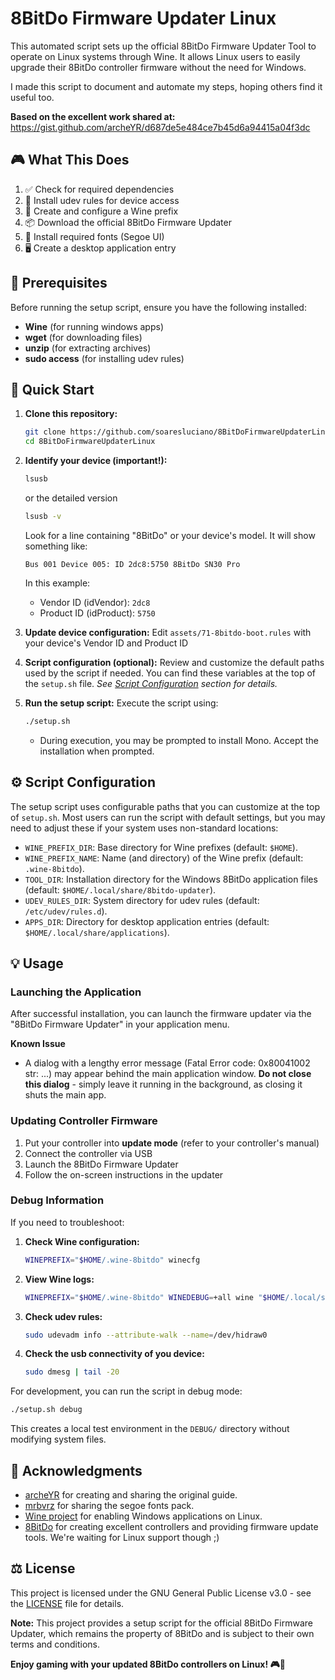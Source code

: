 # 8BitDo Firmware Updater Linux

This automated script sets up the official 8BitDo Firmware Updater Tool to operate on Linux systems through Wine. It allows Linux users to easily upgrade their 8BitDo controller firmware without the need for Windows.

I made this script to document and automate my steps, hoping others find it useful too.

**Based on the excellent work shared at:** https://gist.github.com/archeYR/d687de5e484ce7b45d6a94415a04f3dc

## 🎮 What This Does

1. ✅ Check for required dependencies
2. 🔧 Install udev rules for device access
3. 🍷 Create and configure a Wine prefix
4. 📦 Download the official 8BitDo Firmware Updater
5. 🎨 Install required fonts (Segoe UI)
6. 🖥️ Create a desktop application entry

## 🔧 Prerequisites

Before running the setup script, ensure you have the following installed:

- **Wine** (for running windows apps)
- **wget** (for downloading files)
- **unzip** (for extracting archives)
- **sudo access** (for installing udev rules)

## 🚀 Quick Start

1. **Clone this repository:**
   ```sh
   git clone https://github.com/soaresluciano/8BitDoFirmwareUpdaterLinux.git
   cd 8BitDoFirmwareUpdaterLinux
   ```

2. **Identify your device (important!):**
   ```sh
   lsusb
   ```
   or the detailed version
   ```sh
   lsusb -v
   ```
   Look for a line containing "8BitDo" or your device's model. It will show something like:
    ```
    Bus 001 Device 005: ID 2dc8:5750 8BitDo SN30 Pro
    ```

    In this example:
    - Vendor ID (idVendor): `2dc8`
    - Product ID (idProduct): `5750`

3. **Update device configuration:**
   Edit `assets/71-8bitdo-boot.rules` with your device's Vendor ID and Product ID

4. **Script configuration (optional):**
   Review and customize the default paths used by the script if needed.
   You can find these variables at the top of the `setup.sh` file.
   _See [Script Configuration](#️-script-configuration) section for details._

5. **Run the setup script:**
   Execute the script using:
   ```sh
   ./setup.sh
   ```
   - During execution, you may be prompted to install Mono. Accept the installation when prompted.

## ⚙️ Script Configuration

The setup script uses configurable paths that you can customize at the top of `setup.sh`. Most users can run the script with default settings, but you may need to adjust these if your system uses non-standard locations:

 - `WINE_PREFIX_DIR`: Base directory for Wine prefixes (default: `$HOME`).
 - `WINE_PREFIX_NAME`: Name (and directory) of the Wine prefix (default: `.wine-8bitdo`).
 - `TOOL_DIR`: Installation directory for the Windows 8BitDo application files (default: `$HOME/.local/share/8bitdo-updater`).
 - `UDEV_RULES_DIR`: System directory for udev rules (default: `/etc/udev/rules.d`).
 - `APPS_DIR`: Directory for desktop application entries (default: `$HOME/.local/share/applications`).

## 💡 Usage

### Launching the Application

After successful installation, you can launch the firmware updater via the "8BitDo Firmware Updater" in your application menu.

**Known Issue**
- A dialog with a lengthy error message (Fatal Error code: 0x80041002 str: ...) may appear behind the main application window. **Do not close this dialog** - simply leave it running in the background, as closing it shuts the main app.

### Updating Controller Firmware

1. Put your controller into **update mode** (refer to your controller's manual)
2. Connect the controller via USB
3. Launch the 8BitDo Firmware Updater
4. Follow the on-screen instructions in the updater

### Debug Information

If you need to troubleshoot:

1. **Check Wine configuration:**
   ```sh
   WINEPREFIX="$HOME/.wine-8bitdo" winecfg
   ```

2. **View Wine logs:**
   ```sh
   WINEPREFIX="$HOME/.wine-8bitdo" WINEDEBUG=+all wine "$HOME/.local/share/8bitdo-updater/8BitDo Firmware Updater.exe" 2>&1 | less
   ```

3. **Check udev rules:**
   ```sh
   sudo udevadm info --attribute-walk --name=/dev/hidraw0
   ```

4. **Check the usb connectivity of you device:**
   ```sh
   sudo dmesg | tail -20
   ```

For development, you can run the script in debug mode:
```sh
./setup.sh debug
```
This creates a local test environment in the `DEBUG/` directory without modifying system files.

## 🙏 Acknowledgments

- [archeYR](https://gist.github.com/archeYR/d687de5e484ce7b45d6a94415a04f3dc) for creating and sharing the original guide.
- [mrbvrz](https://github.com/mrbvrz/segoe-ui-linux) for sharing the segoe fonts pack.
- [Wine project](https://www.winehq.org/) for enabling Windows applications on Linux.
- [8BitDo](https://www.8bitdo.com/) for creating excellent controllers and providing firmware update tools. We're waiting for Linux support though ;)

## ⚖️ License

This project is licensed under the GNU General Public License v3.0 - see the [LICENSE](LICENSE) file for details.

**Note:** This project provides a setup script for the official 8BitDo Firmware Updater, which remains the property of 8BitDo and is subject to their own terms and conditions.


**Enjoy gaming with your updated 8BitDo controllers on Linux! 🎮🐧**
